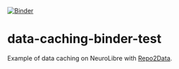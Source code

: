 [![Binder](https://binder-mcgill.conp.cloud/badge_logo.svg)](https://binder-mcgill.conp.cloud/v2/gh/neurolibre/repo2data-caching/master?filepath=notebooks%2Fnilearn-example.ipynb)

# data-caching-binder-test

Example of data caching on NeuroLibre with [Repo2Data](https://github.com/SIMEXP/Repo2Data).
